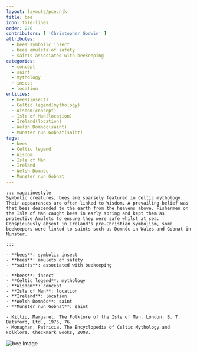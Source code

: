 ```yaml
---
layout: layouts/pce.njk
title: bee
icon: file-lines
order: 220
contributors: [ 'Christopher Godwin' ]
attributes:
  - bees symbolic insect
  - bees amulets of safety
  - saints associated with beekeeping
categories:
  - concept
  - saint
  - mythology
  - insect
  - location
entities:
  - bees(insect)
  - Celtic legend(mythology)
  - Wisdom(concept)
  - Isle of Man(location)
  - Ireland(location)
  - Welsh Domnóc(saint)
  - Munster nun Gobnat(saint)
tags:
  - bees
  - Celtic legend
  - Wisdom
  - Isle of Man
  - Ireland
  - Welsh Domnóc
  - Munster nun Gobnat
---
```

``` tab [group1:Info]
::: magazinestyle
Symbolic creatures, bees are sparsely featured in Celtic mythology. Their appearances are often linked to Wisdom. A prevailing belief was that bees descended to the earth from the heavens above. Fishermen on the Isle of Man caught bees in early spring and kept them as protective Amulets to ensure they were safe whilst at sea. Conspicuously absent in Ireland's pre-Christian symbolism, some beekeepers were linked to saints such as Domnóc in Wales and Gobnat in Munster.

:::
```
``` tab [group1:Attributes]
- **bees**: symbolic insect
- **bees**: amulets of safety
- **saints**: associated with beekeeping
```
``` tab [group1:Entities]
- **bees**: insect
- **Celtic legend**: mythology
- **Wisdom**: concept
- **Isle of Man**: location
- **Ireland**: location
- **Welsh Domnóc**: saint
- **Munster nun Gobnat**: saint
```
``` tab [group1:Sources]
- Killip, Margaret. The Folklore of the Isle of Man. London: B. T. Batsford, Ltd., 1975, 76.
- Monaghan, Patricia. The Encyclopedia of Celtic Mythology and Folklore. Checkmark Books, 2008.
```
![bee Image](https://upload.wikimedia.org/wikipedia/commons/thumb/7/76/Tetragonula_carbonaria_%2814521993792%29.jpg/1200px-Tetragonula_carbonaria_%2814521993792%29.jpg)
